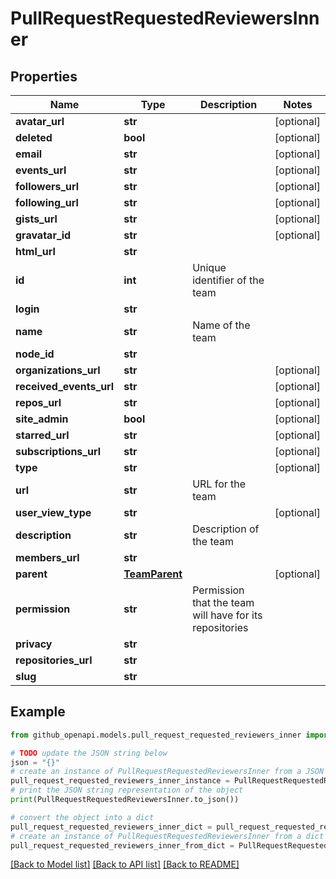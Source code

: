 # PullRequestRequestedReviewersInner


## Properties

Name | Type | Description | Notes
------------ | ------------- | ------------- | -------------
**avatar_url** | **str** |  | [optional] 
**deleted** | **bool** |  | [optional] 
**email** | **str** |  | [optional] 
**events_url** | **str** |  | [optional] 
**followers_url** | **str** |  | [optional] 
**following_url** | **str** |  | [optional] 
**gists_url** | **str** |  | [optional] 
**gravatar_id** | **str** |  | [optional] 
**html_url** | **str** |  | 
**id** | **int** | Unique identifier of the team | 
**login** | **str** |  | 
**name** | **str** | Name of the team | 
**node_id** | **str** |  | 
**organizations_url** | **str** |  | [optional] 
**received_events_url** | **str** |  | [optional] 
**repos_url** | **str** |  | [optional] 
**site_admin** | **bool** |  | [optional] 
**starred_url** | **str** |  | [optional] 
**subscriptions_url** | **str** |  | [optional] 
**type** | **str** |  | [optional] 
**url** | **str** | URL for the team | 
**user_view_type** | **str** |  | [optional] 
**description** | **str** | Description of the team | 
**members_url** | **str** |  | 
**parent** | [**TeamParent**](TeamParent.md) |  | [optional] 
**permission** | **str** | Permission that the team will have for its repositories | 
**privacy** | **str** |  | 
**repositories_url** | **str** |  | 
**slug** | **str** |  | 

## Example

```python
from github_openapi.models.pull_request_requested_reviewers_inner import PullRequestRequestedReviewersInner

# TODO update the JSON string below
json = "{}"
# create an instance of PullRequestRequestedReviewersInner from a JSON string
pull_request_requested_reviewers_inner_instance = PullRequestRequestedReviewersInner.from_json(json)
# print the JSON string representation of the object
print(PullRequestRequestedReviewersInner.to_json())

# convert the object into a dict
pull_request_requested_reviewers_inner_dict = pull_request_requested_reviewers_inner_instance.to_dict()
# create an instance of PullRequestRequestedReviewersInner from a dict
pull_request_requested_reviewers_inner_from_dict = PullRequestRequestedReviewersInner.from_dict(pull_request_requested_reviewers_inner_dict)
```
[[Back to Model list]](../README.md#documentation-for-models) [[Back to API list]](../README.md#documentation-for-api-endpoints) [[Back to README]](../README.md)


